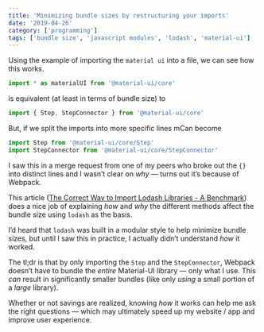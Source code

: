 ```yaml
---
title: 'Minimizing bundle sizes by restructuring your imports'
date: '2019-04-26'
category: ['programming']
tags: ['bundle size', 'javascript modules', 'lodash', 'material-ui']
---
```


Using the example of importing the `material ui` into a file, we can see how this works.

```javascript
import * as materialUI from '@material-ui/core'
```

is equivalent (at least in terms of bundle size) to

```javascript
import { Step, StepConnector } from '@material-ui/core'
```

But, if we split the imports into more specific lines mCan become

```javascript
import Step from '@material-ui/core/Step'
import StepConnector from '@material-ui/core/StepConnector'
```

I saw this in a merge request from one of my peers who broke out the `{}` into distinct lines and I wasn’t clear on _why_ — turns out it’s because of Webpack.

This article ([The Correct Way to Import Lodash Libraries - A Benchmark](https://www.blazemeter.com/blog/the-correct-way-to-import-lodash-libraries-a-benchmark)) does a nice job of explaining _how_ and _why_ the different methods affect the bundle size using `lodash` as the basis.

I’d heard that `lodash` was built in a modular style to help minimize bundle sizes, but until I saw this in practice, I actually didn’t understand _how_ it worked.

The tl;dr is that by only importing the `Step` and the `StepConnector`, Webpack doesn’t have to bundle the _entire_ Material-UI library — only what I use. This _can_ result in significantly smaller bundles (like only _using_ a small portion of a _large_ library).

Whether or not savings are realized, knowing _how_ it works can help me ask the right questions — which may ultimately speed up my website / app and improve user experience.
